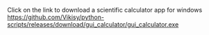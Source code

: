 Click on the link to download a scientific calculator app for windows 
https://github.com/Vikisy/python-scripts/releases/download/gui_calculator/gui_calculator.exe
